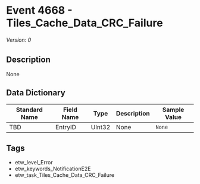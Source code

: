 # Event 4668 - Tiles_Cache_Data_CRC_Failure
###### Version: 0

## Description
None

## Data Dictionary
|Standard Name|Field Name|Type|Description|Sample Value|
|---|---|---|---|---|
|TBD|EntryID|UInt32|None|`None`|

## Tags
* etw_level_Error
* etw_keywords_NotificationE2E
* etw_task_Tiles_Cache_Data_CRC_Failure